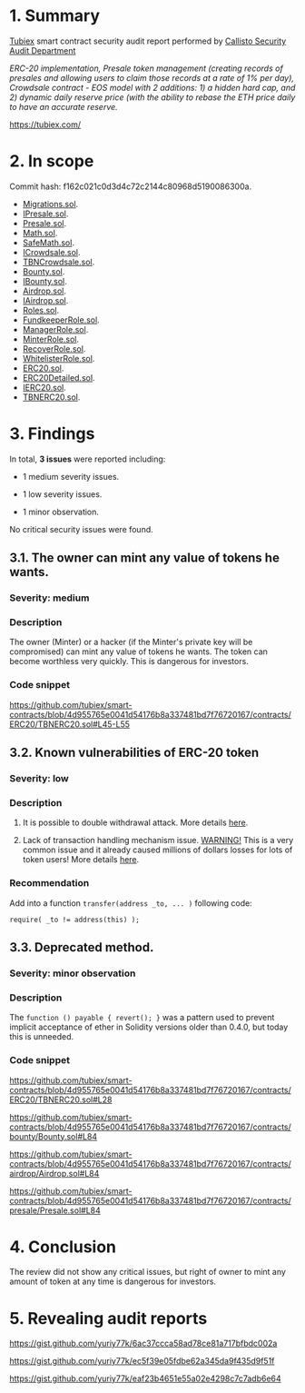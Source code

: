 # 1. Summary

[Tubiex](https://github.com/tubiex/smart-contracts/tree/f162c021c0d3d4c72c2144c80968d5190086300a/contracts) smart contract security audit report performed by [Callisto Security Audit Department](https://github.com/EthereumCommonwealth/Auditing)

_ERC-20 implementation, Presale token management (creating records of presales and allowing users to claim those records at a rate of 1% per day), Crowdsale contract - EOS model with 2 additions: 1) a hidden hard cap, and 2) dynamic daily reserve price (with the ability to rebase the ETH price daily to have an accurate reserve._

https://tubiex.com/

# 2. In scope

Commit hash: f162c021c0d3d4c72c2144c80968d5190086300a.

- [Migrations.sol](https://github.com/tubiex/smart-contracts/blob/master/contracts/Migrations.sol). 
- [IPresale.sol](https://github.com/tubiex/smart-contracts/blob/master/contracts/presale/IPresale.sol). 
- [Presale.sol](https://github.com/tubiex/smart-contracts/blob/master/contracts/presale/Presale.sol). 
- [Math.sol](https://github.com/tubiex/smart-contracts/blob/master/contracts/math/Math.sol). 
- [SafeMath.sol](https://github.com/tubiex/smart-contracts/blob/master/contracts/math/SafeMath.sol). 
- [ICrowdsale.sol](https://github.com/tubiex/smart-contracts/blob/master/contracts/crowdsale/ICrowdsale.sol). 
- [TBNCrowdsale.sol](https://github.com/tubiex/smart-contracts/blob/master/contracts/crowdsale/TBNCrowdsale.sol). 
- [Bounty.sol](https://github.com/tubiex/smart-contracts/blob/master/contracts/bounty/Bounty.sol).
- [IBounty.sol](https://github.com/tubiex/smart-contracts/blob/master/contracts/bounty/IBounty.sol). 
- [Airdrop.sol](https://github.com/tubiex/smart-contracts/blob/master/contracts/airdrop/Airdrop.sol). 
- [IAirdrop.sol](https://github.com/tubiex/smart-contracts/blob/master/contracts/airdrop/IAirdrop.sol). 
- [Roles.sol](https://github.com/tubiex/smart-contracts/blob/master/contracts/access/Roles.sol). 
- [FundkeeperRole.sol](https://github.com/tubiex/smart-contracts/blob/master/contracts/access/roles/FundkeeperRole.sol). 
- [ManagerRole.sol](https://github.com/tubiex/smart-contracts/blob/master/contracts/access/roles/ManagerRole.sol). 
- [MinterRole.sol](https://github.com/tubiex/smart-contracts/blob/master/contracts/access/roles/MinterRole.sol). 
- [RecoverRole.sol](https://github.com/tubiex/smart-contracts/blob/master/contracts/access/roles/RecoverRole.sol).
- [WhitelisterRole.sol](https://github.com/tubiex/smart-contracts/blob/master/contracts/access/roles/WhitelisterRole.sol). 
- [ERC20.sol](https://github.com/tubiex/smart-contracts/blob/master/contracts/ERC20/ERC20.sol). 
- [ERC20Detailed.sol](https://github.com/tubiex/smart-contracts/blob/master/contracts/ERC20/ERC20Detailed.sol). 
- [IERC20.sol](https://github.com/tubiex/smart-contracts/blob/master/contracts/ERC20/IERC20.sol). 
- [TBNERC20.sol](https://github.com/tubiex/smart-contracts/blob/master/contracts/ERC20/TBNERC20.sol). 

# 3. Findings

In total, **3 issues** were reported including:

- 1 medium severity issues.

- 1 low severity issues.

- 1 minor observation.

No critical security issues were found.

## 3.1. The owner can mint any value of tokens he wants.

### Severity: medium

### Description

The owner (Minter) or a hacker (if the Minter's private key will be compromised) can mint any value of tokens he wants. The token can become worthless very quickly. This is dangerous for investors.

### Code snippet

https://github.com/tubiex/smart-contracts/blob/4d955765e0041d54176b8a337481bd7f76720167/contracts/ERC20/TBNERC20.sol#L45-L55

## 3.2. Known vulnerabilities of ERC-20 token

### Severity: low

### Description

1. It is possible to double withdrawal attack. More details [here](https://docs.google.com/document/d/1YLPtQxZu1UAvO9cZ1O2RPXBbT0mooh4DYKjA_jp-RLM/edit).

2. Lack of transaction handling mechanism issue. [WARNING!](https://gist.github.com/Dexaran/ddb3e89fe64bf2e06ed15fbd5679bd20)  This is a very common issue and it already caused millions of dollars losses for lots of token users! More details [here](https://docs.google.com/document/d/1Feh5sP6oQL1-1NHi-X1dbgT3ch2WdhbXRevDN681Jv4/edit).

### Recommendation

Add into a function `transfer(address _to, ... )` following code:

```solidity
require( _to != address(this) );

```
## 3.3. Deprecated method.

### Severity: minor observation

### Description

The `function () payable { revert(); }` was a pattern used to prevent implicit acceptance of ether in Solidity versions older than 0.4.0, but today this is unneeded.

### Code snippet

https://github.com/tubiex/smart-contracts/blob/4d955765e0041d54176b8a337481bd7f76720167/contracts/ERC20/TBNERC20.sol#L28

https://github.com/tubiex/smart-contracts/blob/4d955765e0041d54176b8a337481bd7f76720167/contracts/bounty/Bounty.sol#L84

https://github.com/tubiex/smart-contracts/blob/4d955765e0041d54176b8a337481bd7f76720167/contracts/airdrop/Airdrop.sol#L84

https://github.com/tubiex/smart-contracts/blob/4d955765e0041d54176b8a337481bd7f76720167/contracts/presale/Presale.sol#L84

# 4. Conclusion

The review did not show any critical issues, but right of owner to mint any amount of token at any time is dangerous for investors.

# 5. Revealing audit reports

https://gist.github.com/yuriy77k/6ac37ccca58ad78ce81a717bfbdc002a

https://gist.github.com/yuriy77k/ec5f39e05fdbe62a345da9f435d9f51f

https://gist.github.com/yuriy77k/eaf23b4651e55a02e4298c7c7adb6e64
